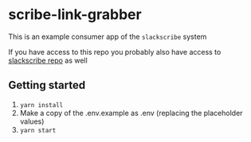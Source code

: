 # scribe-link-grabber

This is an example consumer app of the `slackscribe` system

If you have access to this repo you probably also have access to [slackscribe repo](https://github.com/Thunderducky/slackscribe/) as well

## Getting started
1. `yarn install`
2. Make a copy of the .env.example as .env (replacing the placeholder values)
3. `yarn start`
